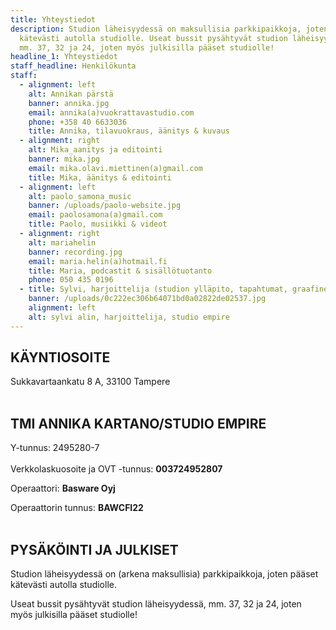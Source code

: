 ```yaml
---
title: Yhteystiedot
description: Studion läheisyydessä on maksullisia parkkipaikkoja, joten pääset
  kätevästi autolla studiolle. Useat bussit pysähtyvät studion läheisyydessä,
  mm. 37, 32 ja 24, joten myös julkisilla pääset studiolle!
headline_1: Yhteystiedot
staff_headline: Henkilökunta
staff:
  - alignment: left
    alt: Annikan pärstä
    banner: annika.jpg
    email: annika(a)vuokrattavastudio.com
    phone: +358 40 6633036
    title: Annika, tilavuokraus, äänitys & kuvaus
  - alignment: right
    alt: Mika_aanitys ja editointi
    banner: mika.jpg
    email: mika.olavi.miettinen(a)gmail.com
    title: Mika, äänitys & editointi
  - alignment: left
    alt: paolo_samona_music
    banner: /uploads/paolo-website.jpg
    email: paolosamona(a)gmail.com
    title: Paolo, musiikki & videot
  - alignment: right
    alt: mariahelin
    banner: recording.jpg
    email: maria.helin(a)hotmail.fi
    title: Maria, podcastit & sisällötuotanto
    phone: 050 435 0196
  - title: Sylvi, harjoittelija (studion ylläpito, tapahtumat, graafinen suunnittelu)
    banner: /uploads/0c222ec306b64071bd0a02822de02537.jpg
    alignment: left
    alt: sylvi alin, harjoittelija, studio empire
---
```

## KÄYNTIOSOITE

Sukkavartaankatu 8 A, 33100 Tampere <br><br>

## TMI ANNIKA KARTANO/STUDIO EMPIRE

Y-tunnus: 2495280-7 \
\
Verkkolaskuosoite ja OVT -tunnus: **003724952807**

Operaattori: **Basware Oyj**

Operaattorin tunnus: **BAWCFI22** <br><br>

## PYSÄKÖINTI JA JULKISET

Studion läheisyydessä on (arkena maksullisia) parkkipaikkoja, joten pääset kätevästi autolla studiolle.

Useat bussit pysähtyvät studion läheisyydessä, mm. 37, 32 ja 24, joten myös julkisilla pääset studiolle!